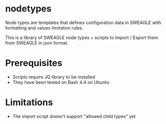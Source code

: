 # nodetypes

Node types are templates that defines configuration data in SWEAGLE with formatting and values limitation rules.

This is a library of SWEAGLE node types + scripts to Import / Export them from SWEAGLE in json format.


# Prerequisites
- Scripts require JQ library to be installed
- They have been tested on Bash 4.4 on Ubuntu


# Limitations
- The import script doesn't support "allowed child types" yet
